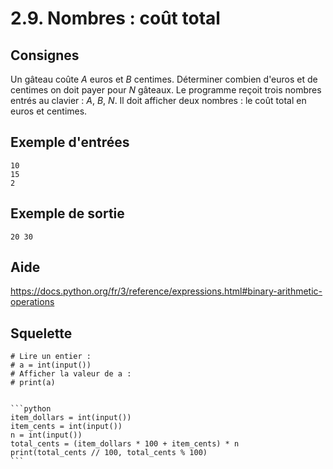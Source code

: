 # 2.9. Nombres : coût total

## Consignes

Un gâteau coûte _A_ euros et _B_ centimes. Déterminer combien d'euros et de centimes on doit payer pour _N_ gâteaux. Le programme reçoit trois nombres entrés au clavier : _A_, _B_, _N_. Il doit afficher deux nombres : le coût total en euros et centimes.

## Exemple d'entrées

```
10
15
2
```

## Exemple de sortie

```
20 30
```

## Aide

https://docs.python.org/fr/3/reference/expressions.html#binary-arithmetic-operations

## Squelette

```{code-cell} python
# Lire un entier :
# a = int(input())
# Afficher la valeur de a :
# print(a)
```

````{dropdown} Proposition de solution

```python
item_dollars = int(input())
item_cents = int(input())
n = int(input())
total_cents = (item_dollars * 100 + item_cents) * n
print(total_cents // 100, total_cents % 100)
```
````
